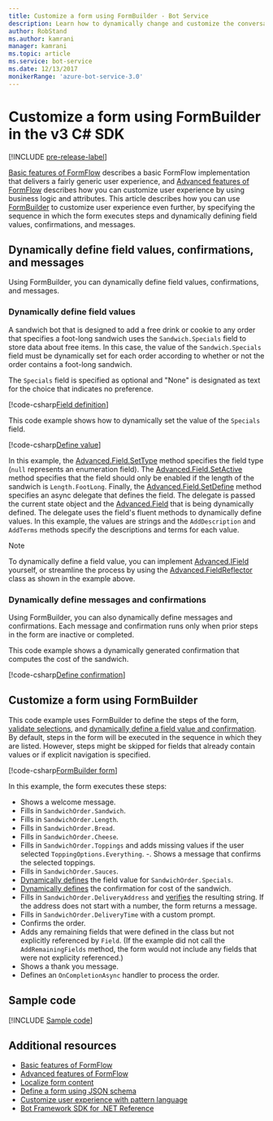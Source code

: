 ```yaml
---
title: Customize a form using FormBuilder - Bot Service
description: Learn how to dynamically change and customize the conversation flow and contents using FormBuilder for the Bot Framework SDK for .NET.
author: RobStand
ms.author: kamrani
manager: kamrani
ms.topic: article
ms.service: bot-service
ms.date: 12/13/2017
monikerRange: 'azure-bot-service-3.0'
---
```


# Customize a form using FormBuilder in the v3 C\# SDK

[!INCLUDE [pre-release-label](../includes/pre-release-label-v3.md)]

[Basic features of FormFlow](bot-builder-dotnet-formflow.md) describes a basic FormFlow implementation that 
delivers a fairly generic user experience, and [Advanced features of FormFlow](bot-builder-dotnet-formflow-advanced.md) describes how you can 
customize user experience by using business logic and attributes. 
This article describes how you can use 
[FormBuilder][formBuilder] to customize user experience even further, by 
specifying the sequence in which the form executes steps 
and dynamically defining field values, confirmations, and messages. 

## Dynamically define field values, confirmations, and messages

Using FormBuilder, you can dynamically define field values, confirmations, and messages.

### Dynamically define field values 

A sandwich bot that is designed to add a free drink or cookie to any order that specifies a foot-long sandwich 
uses the `Sandwich.Specials` field to store data about free items. 
In this case, the value of the `Sandwich.Specials` field must be dynamically set 
for each order according to whether or not the order contains a foot-long sandwich. 

The `Specials` field is specified as optional and "None" is designated as text for the choice that indicates no preference.

[!code-csharp[Field definition](../includes/code/dotnet-formflow-formbuilder.cs#fieldDefinition)]

This code example shows how to dynamically set the value of the `Specials` field. 

[!code-csharp[Define value](../includes/code/dotnet-formflow-formbuilder.cs#defineValue)]

In this example, the [Advanced.Field.SetType][setType] method specifies 
the field type (`null` represents an enumeration field). 
The [Advanced.Field.SetActive][setActive] method specifies that the field 
should only be enabled if the length of the sandwich is `Length.FootLong`. 
Finally, the [Advanced.Field.SetDefine][setDefine] method specifies an async 
delegate that defines the field. 
The delegate is passed the current state object and the [Advanced.Field][field] that is being dynamically defined. 
The delegate uses the field's fluent methods to dynamically define values. 
In this example, the values are strings and the `AddDescription` and `AddTerms` methods specify the descriptions and terms for each value.

> [!NOTE]
> To dynamically define a field value, you can implement 
> [Advanced.IField][iField] yourself, 
> or streamline the process by using the [Advanced.FieldReflector][FieldReflector] class as shown in the example above. 

### Dynamically define messages and confirmations

Using FormBuilder, you can also dynamically define messages and confirmations. 
Each message and confirmation runs only when prior steps in the form are inactive or completed. 

This code example shows a dynamically generated confirmation that computes the cost of the sandwich. 

[!code-csharp[Define confirmation](../includes/code/dotnet-formflow-formbuilder.cs#defineConfirmation)]

## Customize a form using FormBuilder

This code example uses FormBuilder to define the steps of the form, 
[validate selections](bot-builder-dotnet-formflow-advanced.md#add-business-logic), 
and [dynamically define a field value and confirmation](#dynamically-define-field-values-confirmations-and-messages). 
By default, steps in the form will be executed in the sequence in which they are listed. 
However, steps might be skipped for fields that already contain values or if explicit navigation is specified. 

[!code-csharp[FormBuilder form](../includes/code/dotnet-formflow-formbuilder.cs#formBuilderForm)]

In this example, the form executes these steps:

- Shows a welcome message. 
- Fills in `SandwichOrder.Sandwich`. 
- Fills in `SandwichOrder.Length`. 
- Fills in `SandwichOrder.Bread`. 
- Fills in `SandwichOrder.Cheese`. 
- Fills in `SandwichOrder.Toppings` and adds missing values if the user selected `ToppingOptions.Everything`. 
-. Shows a message that confirms the selected toppings. 
- Fills in `SandwichOrder.Sauces`. 
- [Dynamically defines](#dynamically-define-field-values) the field value for `SandwichOrder.Specials`. 
- [Dynamically defines](#dynamically-define-messages-and-confirmations) the confirmation for cost of the sandwich. 
- Fills in `SandwichOrder.DeliveryAddress` and [verifies](bot-builder-dotnet-formflow-advanced.md#add-business-logic) the resulting string. If the address does not start with a number, the form returns a message. 
- Fills in `SandwichOrder.DeliveryTime` with a custom prompt. 
- Confirms the order. 
- Adds any remaining fields that were defined in the class but not explicitly referenced by `Field`. (If the example did not call the `AddRemainingFields` method, the form would not include any fields that were not explicity referenced.) 
- Shows a thank you message. 
- Defines an `OnCompletionAsync` handler to process the order. 

## Sample code

[!INCLUDE [Sample code](../includes/snippet-dotnet-formflow-samples.md)]

## Additional resources

- [Basic features of FormFlow](bot-builder-dotnet-formflow.md)
- [Advanced features of FormFlow](bot-builder-dotnet-formflow-advanced.md)
- [Localize form content](bot-builder-dotnet-formflow-localize.md)
- [Define a form using JSON schema](bot-builder-dotnet-formflow-json-schema.md)
- [Customize user experience with pattern language](bot-builder-dotnet-formflow-pattern-language.md)
- <a href="/dotnet/api/?view=botbuilder-3.11.0" target="_blank">Bot Framework SDK for .NET Reference</a>

[formBuilder]: /dotnet/api/microsoft.bot.builder.formflow.formbuilder-1

[setType]: /dotnet/api/microsoft.bot.builder.formflow.advanced.field-1.settype

[setActive]: /dotnet/api/microsoft.bot.builder.formflow.advanced.field-1.setactive

[setDefine]: /dotnet/api/microsoft.bot.builder.formflow.advanced.field-1.setdefine

[field]: /dotnet/api/microsoft.bot.builder.formflow.advanced.field-1

[iField]: /dotnet/api/microsoft.bot.builder.formflow.advanced.ifield-1

[FieldReflector]: /dotnet/api/microsoft.bot.builder.formflow.advanced.fieldreflector-1
